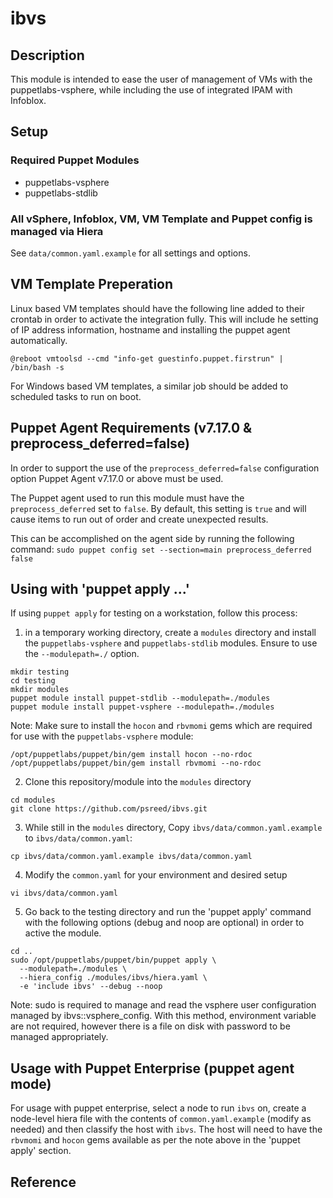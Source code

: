 # ibvs


## Description

This module is intended to ease the user of management of VMs with the 
puppetlabs-vsphere, while including the use of integrated IPAM with Infoblox.

## Setup

### Required Puppet Modules 

* puppetlabs-vsphere
* puppetlabs-stdlib

### All vSphere, Infoblox, VM, VM Template and Puppet config is managed via Hiera

See `data/common.yaml.example` for all settings and options.

## VM Template Preperation

Linux based VM templates should have the following line added to their
crontab in order to activate the integration fully. This will include 
he setting of IP address information, hostname and installing the 
puppet agent automatically.
```
@reboot vmtoolsd --cmd "info-get guestinfo.puppet.firstrun" | /bin/bash -s
```

For Windows based VM templates, a similar job should be added to scheduled 
tasks to run on boot.

## Puppet Agent Requirements (v7.17.0 & preprocess_deferred=false)

In order to support the use of the `preprocess_deferred=false` configuration option
Puppet Agent v7.17.0 or above must be used.

The Puppet agent used to run this module must have the `preprocess_deferred` set 
to `false`. By default, this setting is `true` and will cause items to run out of 
order and create unexpected results.

This can be accomplished on the agent side by running the following command:
 `sudo puppet config set --section=main preprocess_deferred false`

## Using with 'puppet apply ...'

If using `puppet apply` for testing on a workstation, follow this process:

1. in a temporary working directory, create a `modules` directory and 
install the `puppetlabs-vsphere` and `puppetlabs-stdlib` modules. Ensure to
use the `--modulepath=./` option.
```
mkdir testing
cd testing
mkdir modules
puppet module install puppet-stdlib --modulepath=./modules
puppet module install puppet-vsphere --modulepath=./modules
```
Note: Make sure to install the `hocon` and `rbvmomi` gems which are required
for use with the `puppetlabs-vsphere` module:
```
/opt/puppetlabs/puppet/bin/gem install hocon --no-rdoc
/opt/puppetlabs/puppet/bin/gem install rbvmomi --no-rdoc
```
2. Clone this repository/module into the `modules` directory
```
cd modules
git clone https://github.com/psreed/ibvs.git
```
3. While still in the `modules` directory, Copy `ibvs/data/common.yaml.example`
to `ibvs/data/common.yaml`:
```
cp ibvs/data/common.yaml.example ibvs/data/common.yaml
```
4. Modify the `common.yaml` for your environment and desired setup
```
vi ibvs/data/common.yaml
```
5. Go back to the testing directory and run the 'puppet apply' command with the 
following options (debug and noop are optional) in order to active the module.
```
cd ..
sudo /opt/puppetlabs/puppet/bin/puppet apply \
  --modulepath=./modules \
  --hiera_config ./modules/ibvs/hiera.yaml \
  -e 'include ibvs' --debug --noop
```
Note: sudo is required to manage and read the vsphere user configuration 
managed by ibvs::vsphere_config. With this method, environment variable are 
not required, however there is a file on disk with password to be managed 
appropriately.

## Usage with Puppet Enterprise (puppet agent mode)

For usage with puppet enterprise, select a node to run `ibvs` on, create a 
node-level hiera file with the contents of `common.yaml.example` (modify as
needed) and then classify the host with `ibvs`. The host will need to have 
the `rbvmomi` and `hocon` gems available as per the note above in the 
'puppet apply' section.

## Reference

